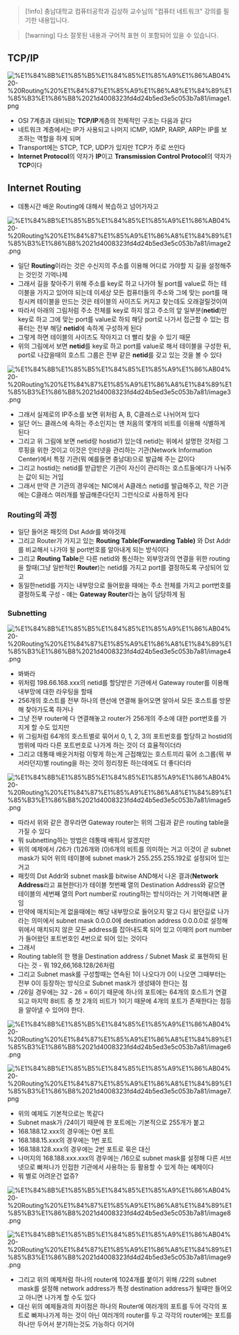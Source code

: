 > [!info] 충남대학교 컴퓨터공학과 김상하 교수님의 "컴퓨터 네트워크" 강의를 필기한 내용입니다.

> [!warning] 다소 잘못된 내용과 구어적 표현 이 포함되어 있을 수 있습니다.

## TCP/IP

![%E1%84%8B%E1%85%B5%E1%84%85%E1%85%A9%E1%86%AB04%20-%20Routing%20%E1%84%87%E1%85%A9%E1%86%A8%E1%84%89%E1%85%B3%E1%86%B8%2021d4008323fd4d24b5ed3e5c053b7a81/image1.png](gardens/network/originals/comnet.fall.2021.cse.cnu.ac.kr/images/04_21d4008323fd4d24b5ed3e5c053b7a81/image1.png)

- OSI 7계층과 대비되는 **TCP/IP**계층의 전체적인 구조는 다음과 같다
- 네트워크 계층에서는 IP가 사용되고 나머지 ICMP, IGMP, RARP, ARP는 IP를 보조하는 역할을 하게 되며
- Transport에는 STCP, TCP, UDP가 있지만 TCP가 주로 쓰인다
- **Internet Protocol**의 약자가 **IP**이고 **Transmission Control Protocol**의 약자가 **TCP**이다

## Internet Routing

- 데통시간 배운 Routing에 대해서 복습하고 넘어가자고

![%E1%84%8B%E1%85%B5%E1%84%85%E1%85%A9%E1%86%AB04%20-%20Routing%20%E1%84%87%E1%85%A9%E1%86%A8%E1%84%89%E1%85%B3%E1%86%B8%2021d4008323fd4d24b5ed3e5c053b7a81/image2.png](gardens/network/originals/comnet.fall.2021.cse.cnu.ac.kr/images/04_21d4008323fd4d24b5ed3e5c053b7a81/image2.png)

- 일단 **Routing**이라는 것은 수신지의 주소를 이용해 어디로 가야할 지 길을 설정해주는 것인것 기억나제
- 그래서 길을 찾아주기 위해 주소를 key로 하고 나가야 될 port를 value로 하는 테이블을 가지고 있어야 되는데 이세상 모든 컴퓨터들의 주소와 그에 맞는 port를 매칭시켜 테이블을 만드는 것은 테이블의 사이즈도 커지고 찾는데도 오래걸릴것이여
- 따라서 아래의 그림처럼 주소 전체를 key로 하지 않고 주소의 앞 일부분(**netid**)만 key로 하고 그에 맞는 port를 value로 하되 해당 port로 나가서 접근할 수 있는 컴퓨터는 전부 해당 **netid**에 속하게 구성하게 된다
- 그렇게 하면 테이블의 사이즈도 작아지고 더 빨리 찾을 수 있기 때문
- 위의 그림에서 보면 **netid**를 key로 하고 port를 value로 해서 테이블을 구성한 뒤, port로 나갔을때의 호스트 그룹은 전부 같은 **netid**를 갖고 있는 것을 볼 수 있다

![%E1%84%8B%E1%85%B5%E1%84%85%E1%85%A9%E1%86%AB04%20-%20Routing%20%E1%84%87%E1%85%A9%E1%86%A8%E1%84%89%E1%85%B3%E1%86%B8%2021d4008323fd4d24b5ed3e5c053b7a81/image3.png](gardens/network/originals/comnet.fall.2021.cse.cnu.ac.kr/images/04_21d4008323fd4d24b5ed3e5c053b7a81/image3.png)

- 그래서 실제로의 IP주소를 보면 위처럼 A, B, C클래스로 나뉘어져 있다
- 일단 어느 클래스에 속하는 주소인지는 맨 처음의 몇개의 비트를 이용해 식별하게 된다
- 그리고 위 그림에 보면 netid랑 hostid가 있는데 netid는 위에서 설명한 것처럼 그루핑을 위한 것이고 이것은 인터넷을 관리하는 기관(Network Information Center)에서 특정 기관(뭐 예를들면 충남대)으로 발급해 주는 값이다
- 그리고 hostid는 netid를 받급받은 기관이 자신이 관리하는 호스트들에다가 나눠주는 값이 되는 거임
- 그래서 만약 큰 기관의 경우에는 NIC에서 A클래스 netid를 발급해주고, 작은 기관에는 C클래스 여러개를 발급해준다던지 그런식으로 사용하게 된다

### Routing의 과정

- 일단 들어온 패킷의 Dst Addr를 봐야것제
- 그리고 Router가 가지고 있는 **Routing Table(Forwarding Table)** 와 Dst Addr를 비교해서 나가야 될 port번호를 알아내게 되는 방식이다
- 그리고 **Routing Table**은 다른 netid와 통신하는 외부망과의 연결을 위한 routing을 할때(그냥 일반적인 **Router**)는 netid를 가지고 port를 결정하도록 구성되어 있고
- 동일한netid를 가지는 내부망으로 들어왔을 때에는 주소 전체를 가지고 port번호를 결정하도록 구성 - 얘는 **Gateway Router**라는 놈이 담당하게 됨

### Subnetting

![%E1%84%8B%E1%85%B5%E1%84%85%E1%85%A9%E1%86%AB04%20-%20Routing%20%E1%84%87%E1%85%A9%E1%86%A8%E1%84%89%E1%85%B3%E1%86%B8%2021d4008323fd4d24b5ed3e5c053b7a81/image4.png](gardens/network/originals/comnet.fall.2021.cse.cnu.ac.kr/images/04_21d4008323fd4d24b5ed3e5c053b7a81/image4.png)

- 봐봐라
- 위처럼 198.66.168.xxx의 netid를 할당받은 기관에서 Gateway router를 이용해 내부망에 대한 라우팅을 할때
- 256개의 호스트를 전부 하나의 랜선에 연결해 들어오면 알아서 모든 호스트를 방문해 찾아가도록 하거나
- 그냥 전부 router에 다 연결해놓고 router가 256개의 주소에 대한 port번호를 가지게 할 수도 있지만
- 위 그림처럼 64개의 호스트별로 묶어서 0, 1, 2, 3의 포트번호를 할당하고 hostid의 범위에 따라 다른 포트번호로 나가게 하는 것이 더 효율적이더라
- 그리고 데통때 배운거처럼 이렇게 하는게 근접해있는 호스트끼리 묶어 소그룹(뭐 부서라던지)별 routing을 하는 것이 정리정돈 하는데에도 더 좋다더라

![%E1%84%8B%E1%85%B5%E1%84%85%E1%85%A9%E1%86%AB04%20-%20Routing%20%E1%84%87%E1%85%A9%E1%86%A8%E1%84%89%E1%85%B3%E1%86%B8%2021d4008323fd4d24b5ed3e5c053b7a81/image5.png](gardens/network/originals/comnet.fall.2021.cse.cnu.ac.kr/images/04_21d4008323fd4d24b5ed3e5c053b7a81/image5.png)

- 따라서 위와 같은 경우라면 Gateway router는 위의 그림과 같은 routing table을 가질 수 있다
- 뭐 subnetting하는 방법은 데통때 배워서 알겠지만
- 위의 예제에서 /26가 (1)26개와 (0)6개의 비트를 의미하는 거고 이것이 곧 subnet mask가 되어 위의 테이블에 subnet mask가 255.255.255.192로 설정되어 있는 거고
- 패킷의 Dst Addr와 subnet mask를 bitwise AND해서 나온 결과(**Network Address**라고 표현한다)가 테이블 첫번째 열의 Destination Address와 같으면 테이블의 세번째 열의 Port number로 routing하는 방식이라는 거 기억해내면 끝임
- 만약에 매치되는게 없을때에는 해당 내부망으로 들어오지 말고 다시 왔던길로 나가라는 의미에서 subnet mask 0.0.0.0에 destination address 0.0.0.0로 설정해 위에서 매치되지 않은 모든 address를 잡아내도록 되어 있고 이때의 port number가 들어왔던 포트번호인 4번으로 되어 있는 것이다
- 그래서
- Routing table의 한 행을 Destination address / Subnet Mask 로 표현하되 된다는 것 - 뭐 192,66,168.128/26처럼
- 그리고 Subnet mask를 구성할때는 연속된 1이 나오다가 0이 나오면 그때부터는 전부 0이 등장하는 방식으로 Subnet mask가 생성돼야 한다는 점
- /26일 경우에는 32 - 26 = 6이기 때문에 하나의 포트에는 64개의 호스트가 연결되고 마지막 8비트 중 첫 2개의 비트가 1이기 때문에 4개의 포트가 존재한다는 점등을 알아낼 수 있어야 한다.

![%E1%84%8B%E1%85%B5%E1%84%85%E1%85%A9%E1%86%AB04%20-%20Routing%20%E1%84%87%E1%85%A9%E1%86%A8%E1%84%89%E1%85%B3%E1%86%B8%2021d4008323fd4d24b5ed3e5c053b7a81/image6.png](gardens/network/originals/comnet.fall.2021.cse.cnu.ac.kr/images/04_21d4008323fd4d24b5ed3e5c053b7a81/image6.png)

![%E1%84%8B%E1%85%B5%E1%84%85%E1%85%A9%E1%86%AB04%20-%20Routing%20%E1%84%87%E1%85%A9%E1%86%A8%E1%84%89%E1%85%B3%E1%86%B8%2021d4008323fd4d24b5ed3e5c053b7a81/image7.png](gardens/network/originals/comnet.fall.2021.cse.cnu.ac.kr/images/04_21d4008323fd4d24b5ed3e5c053b7a81/image7.png)

- 위의 예제도 기본적으로는 똑같다
- Subnet mask가 /24이기 때문에 한 포트에는 기본적으로 255개가 붙고
- 168.188.12.xxx의 경우에는 0번 포트
- 168.188.15.xxx의 경우에는 1번 포트
- 168.188.128.xxx의 경우에는 2번 포트로 묶은 대신
- 나머지의 168.188.xxx.xxx의 경우에는 /16으로 subnet mask를 설정해 다른 서브넷으로 빠져나가 인접한 기관에서 사용하는 등 활용할 수 있게 하는 예제이다
- 뭐 별로 어려운건 없쥬?

![%E1%84%8B%E1%85%B5%E1%84%85%E1%85%A9%E1%86%AB04%20-%20Routing%20%E1%84%87%E1%85%A9%E1%86%A8%E1%84%89%E1%85%B3%E1%86%B8%2021d4008323fd4d24b5ed3e5c053b7a81/image8.png](gardens/network/originals/comnet.fall.2021.cse.cnu.ac.kr/images/04_21d4008323fd4d24b5ed3e5c053b7a81/image8.png)

![%E1%84%8B%E1%85%B5%E1%84%85%E1%85%A9%E1%86%AB04%20-%20Routing%20%E1%84%87%E1%85%A9%E1%86%A8%E1%84%89%E1%85%B3%E1%86%B8%2021d4008323fd4d24b5ed3e5c053b7a81/image9.png](gardens/network/originals/comnet.fall.2021.cse.cnu.ac.kr/images/04_21d4008323fd4d24b5ed3e5c053b7a81/image9.png)

- 그리고 위의 예제처럼 하나의 router에 1024개를 붙이기 위해 /22의 subnet mask를 설정해 network address가 특정 destination address가 될때만 들어오고 아니면 나가게 할 수도 있다
- 대신 위의 예제들과의 차이점은 하나의 Router에 여러개의 포트를 두어 각각의 포트로 빠져나가게 하는 것이 아닌 여러개의 router를 두고 각각의 router에는 포트를 하나만 두어서 분기하는것도 가능하다 이거야